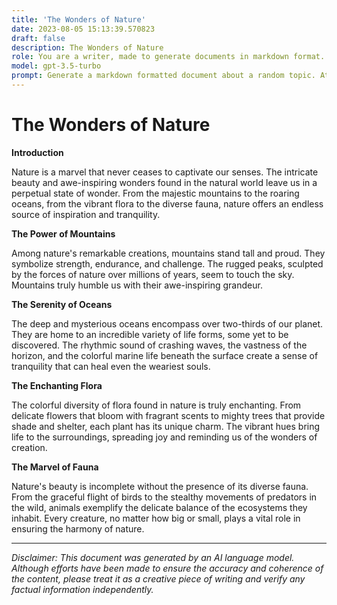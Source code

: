 ```yaml
---
title: 'The Wonders of Nature'
date: 2023-08-05 15:13:39.570823
draft: false
description: The Wonders of Nature
role: You are a writer, made to generate documents in markdown format. It is very important that all of the documents you generate are in valid markdown format.
model: gpt-3.5-turbo
prompt: Generate a markdown formatted document about a random topic. At the bottom, include a disclaimer explaining that the document was generated by you. The first line of the document should be the title. Make sure that the entire document is in proper markdown format, using a mix of various tags to make the document visually appealing.
---
```


# The Wonders of Nature

**Introduction**

Nature is a marvel that never ceases to captivate our senses. The intricate beauty and awe-inspiring wonders found in the natural world leave us in a perpetual state of wonder. From the majestic mountains to the roaring oceans, from the vibrant flora to the diverse fauna, nature offers an endless source of inspiration and tranquility.

**The Power of Mountains**

Among nature's remarkable creations, mountains stand tall and proud. They symbolize strength, endurance, and challenge. The rugged peaks, sculpted by the forces of nature over millions of years, seem to touch the sky. Mountains truly humble us with their awe-inspiring grandeur.

**The Serenity of Oceans**

The deep and mysterious oceans encompass over two-thirds of our planet. They are home to an incredible variety of life forms, some yet to be discovered. The rhythmic sound of crashing waves, the vastness of the horizon, and the colorful marine life beneath the surface create a sense of tranquility that can heal even the weariest souls.

**The Enchanting Flora**

The colorful diversity of flora found in nature is truly enchanting. From delicate flowers that bloom with fragrant scents to mighty trees that provide shade and shelter, each plant has its unique charm. The vibrant hues bring life to the surroundings, spreading joy and reminding us of the wonders of creation.

**The Marvel of Fauna**

Nature's beauty is incomplete without the presence of its diverse fauna. From the graceful flight of birds to the stealthy movements of predators in the wild, animals exemplify the delicate balance of the ecosystems they inhabit. Every creature, no matter how big or small, plays a vital role in ensuring the harmony of nature.

---

*Disclaimer: This document was generated by an AI language model. Although efforts have been made to ensure the accuracy and coherence of the content, please treat it as a creative piece of writing and verify any factual information independently.*